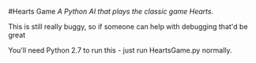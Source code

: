 #Hearts Game
*A Python AI that plays the classic game Hearts.*

This is still really buggy, so if someone can help with debugging that'd be great

You'll need Python 2.7 to run this - just run HeartsGame.py normally.
